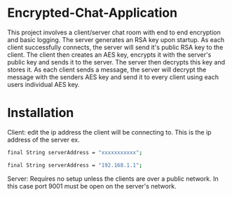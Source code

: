 # Encrypted-Chat-Application

This project involves a client/server chat room with end to end encryption and basic logging. The server generates an RSA key upon startup. As each client successfully connects, the server will send it's public RSA key to the client. The client then creates an AES key, encrypts it with the server's public key and sends it to the server. The server then decrypts this key and stores it. As each client sends a message, the server will decrypt the message with the senders AES key and send it to every client using each users individual AES key.  

# Installation
Client: edit the ip address the client will be connecting to. This is the ip address of the server
ex.
```sh
final String serverAddress = "xxxxxxxxxxx";

final String serverAddress = "192.168.1.1";
```
Server: Requires no setup unless the clients are over a public network. In this case port 9001 must be open on the server's network.
